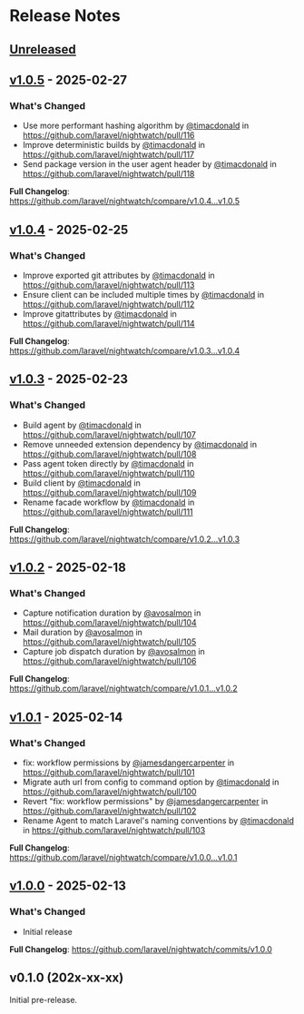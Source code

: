 # Release Notes

## [Unreleased](https://github.com/laravel/nightwatch/compare/v1.0.5...1.x)

## [v1.0.5](https://github.com/laravel/nightwatch/compare/v1.0.4...v1.0.5) - 2025-02-27

### What's Changed

* Use more performant hashing algorithm by [@timacdonald](https://github.com/timacdonald) in https://github.com/laravel/nightwatch/pull/116
* Improve deterministic builds by [@timacdonald](https://github.com/timacdonald) in https://github.com/laravel/nightwatch/pull/117
* Send package version in the user agent header by [@timacdonald](https://github.com/timacdonald) in https://github.com/laravel/nightwatch/pull/118

**Full Changelog**: https://github.com/laravel/nightwatch/compare/v1.0.4...v1.0.5

## [v1.0.4](https://github.com/laravel/nightwatch/compare/v1.0.3...v1.0.4) - 2025-02-25

### What's Changed

* Improve exported git attributes by [@timacdonald](https://github.com/timacdonald) in https://github.com/laravel/nightwatch/pull/113
* Ensure client can be included multiple times by [@timacdonald](https://github.com/timacdonald) in https://github.com/laravel/nightwatch/pull/112
* Improve gitattributes by [@timacdonald](https://github.com/timacdonald) in https://github.com/laravel/nightwatch/pull/114

**Full Changelog**: https://github.com/laravel/nightwatch/compare/v1.0.3...v1.0.4

## [v1.0.3](https://github.com/laravel/nightwatch/compare/v1.0.2...v1.0.3) - 2025-02-23

### What's Changed

* Build agent by [@timacdonald](https://github.com/timacdonald) in https://github.com/laravel/nightwatch/pull/107
* Remove unneeded extension dependency by [@timacdonald](https://github.com/timacdonald) in https://github.com/laravel/nightwatch/pull/108
* Pass agent token directly by [@timacdonald](https://github.com/timacdonald) in https://github.com/laravel/nightwatch/pull/110
* Build client by [@timacdonald](https://github.com/timacdonald) in https://github.com/laravel/nightwatch/pull/109
* Rename facade workflow by [@timacdonald](https://github.com/timacdonald) in https://github.com/laravel/nightwatch/pull/111

**Full Changelog**: https://github.com/laravel/nightwatch/compare/v1.0.2...v1.0.3

## [v1.0.2](https://github.com/laravel/nightwatch/compare/v1.0.1...v1.0.2) - 2025-02-18

### What's Changed

* Capture notification duration by [@avosalmon](https://github.com/avosalmon) in https://github.com/laravel/nightwatch/pull/104
* Mail duration by [@avosalmon](https://github.com/avosalmon) in https://github.com/laravel/nightwatch/pull/105
* Capture job dispatch duration by [@avosalmon](https://github.com/avosalmon) in https://github.com/laravel/nightwatch/pull/106

**Full Changelog**: https://github.com/laravel/nightwatch/compare/v1.0.1...v1.0.2

## [v1.0.1](https://github.com/laravel/nightwatch/compare/v1.0.0...v1.0.1) - 2025-02-14

### What's Changed

* fix: workflow permissions by [@jamesdangercarpenter](https://github.com/jamesdangercarpenter) in https://github.com/laravel/nightwatch/pull/101
* Migrate auth url from config to command option by [@timacdonald](https://github.com/timacdonald) in https://github.com/laravel/nightwatch/pull/100
* Revert "fix: workflow permissions" by [@jamesdangercarpenter](https://github.com/jamesdangercarpenter) in https://github.com/laravel/nightwatch/pull/102
* Rename Agent to match Laravel's naming conventions by [@timacdonald](https://github.com/timacdonald) in https://github.com/laravel/nightwatch/pull/103

**Full Changelog**: https://github.com/laravel/nightwatch/compare/v1.0.0...v1.0.1

## [v1.0.0](https://github.com/laravel/nightwatch/compare/v0.1.0...v1.0.0) - 2025-02-13

### What's Changed

* Initial release

**Full Changelog**: https://github.com/laravel/nightwatch/commits/v1.0.0

## v0.1.0 (202x-xx-xx)

Initial pre-release.

